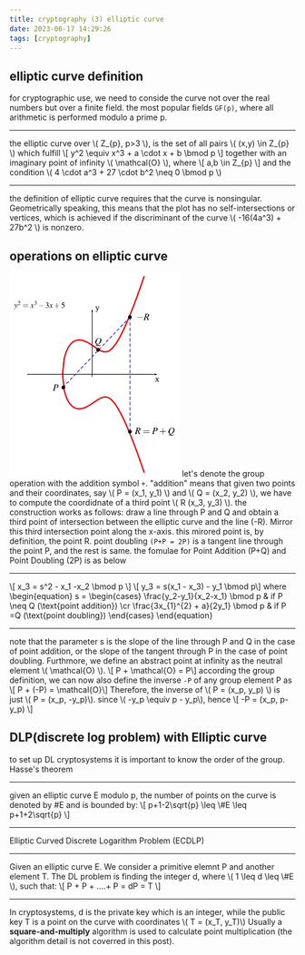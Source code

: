 ```yaml
---
title: cryptography (3) elliptic curve
date: 2023-06-17 14:29:26
tags: [cryptography]
---
```

<script
  src="https://cdn.mathjax.org/mathjax/latest/MathJax.js?config=TeX-AMS-MML_HTMLorMML"
  type="text/javascript">
</script>


## elliptic curve definition
for cryptographic use, we need to conside the curve not over the real numbers but over a finite field. the most popular fields `GF(p)`, where all arithmetic is performed modulo a prime p.
***
the elliptic curve over \\( Z_{p}, p>3 \\), is the set of all pairs \\( (x,y) \in Z_{p} \\) which fulfill
 \\[ y^2 \equiv x^3 + a \cdot x + b \bmod p \\]
together with an imaginary point of infinity \\( \mathcal{O} \\), where
 \\[ a,b \in Z_{p} \\]
 and the condition \\( 4 \cdot a^3 + 27 \cdot b^2 \neq 0 \bmod p \\)
***
the definition of elliptic curve requires that the curve is nonsingular. Geometrically speaking, this means that the plot has no self-intersections or vertices, which is achieved if the discriminant of the curve \\( -16(4a^3) + 27b^2 \\) is nonzero.

## operations on elliptic curve
![point addition](/images/cryptography/elliptic_curve/point_addition.webp)
let's denote the group operation with the addition symbol `+`. "addition" means that given two points and their coordinates, say \\( P = (x_1, y_1) \\) and \\( Q = (x_2, y_2) \\), we have to compute the coordidnate of a third point \\( R (x_3, y_3) \\). the construction works as follows: draw a line through P and Q and obtain a third point of intersection between the elliptic curve and the line (-R). Mirror this third intersection point along the x-axis. this mirored point is, by definition, the point R. point doubling `(P+P = 2P)` is a tangent line through the point P, and the rest is same.
the fomulae for Point Addition (P+Q) and Point Doubling (2P) is as below 
***
 \\[ x_3 = s^2 - x_1 -x_2 \bmod p \\]
 \\[ y_3 = s(x_1 - x_3) - y_1 \bmod p\\]
 where 
\begin{equation}
s = 
\begin{cases}
\frac{y_2-y_1}{x_2-x_1} \bmod p & if P \neq Q (\text{point addition}) \cr
\frac{3x_{1}^{2} + a}{2y_1} \bmod p  & if P =Q (\text{point doubling})
\end{cases}
\end{equation}
***
note that the parameter s is the slope of the line through P and Q in the case of point addition, or the slope of the tangent through P in the case of point doubling.
Furthmore, we define an abstract point at infinity as the neutral element \\( \mathcal{O} \\). 
\\[ P + \mathcal{O} = P\\]
according the group definition, we can now also define the inverse `-P` of any group element P as
\\[ P + (-P) = \mathcal{O}\\]
Therefore, the inverse of \\( P = (x_p, y_p) \\) is just \\( P = (x_p, -y_p)\\). since  \\( -y_p \equiv p - y_p\\), hence
\\[ -P = (x_p, p-y_p) \\]

## DLP(discrete log problem) with Elliptic curve
to set up DL cryptosystems it is important to know the order of the group.
Hasse's theorem
***
given an elliptic curve E modulo p, the number of points on the curve is denoted by #E and is bounded by:
\\[ p+1-2\sqrt{p} \leq \\#E \leq p+1+2\sqrt{p} \\]
***
Elliptic Curved Discrete Logarithm Problem (ECDLP)
***
Given an elliptic curve E. We consider a primitive elemnt P and another element T. The DL problem is finding the integer d, where \\( 1 \leq d \leq \\#E \\), such that:
\\[ P + P + ....+ P = dP = T \\]
***
In cryptosystems, d is the private key which is an integer, while the public key T is a point on the curve with coordinates \\( T = (x_T, y_T)\\)
Usually a **square-and-multiply** algorithm is used to calculate point multiplication (the algorithm detail is not coverred in this post). 
